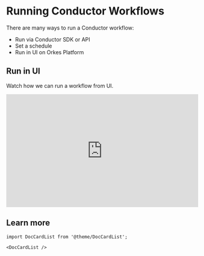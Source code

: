 
# Running Conductor Workflows

There are many ways to run a Conductor workflow:
* Run via Conductor SDK or API
* Set a schedule
* Run in UI on Orkes Platform

## Run in UI

Watch how we can run a workflow from UI.

<center><iframe width="510" height="300" src="https://www.youtube.com/embed/_cy9lIYJwmo?si=bExth8UNYEXnRRkd" title="YouTube video player" frameborder="0" allow="accelerometer; autoplay; clipboard-write; encrypted-media; gyroscope; picture-in-picture; web-share" allowfullscreen="allowfullscreen"
mozallowfullscreen="mozallowfullscreen"
msallowfullscreen="msallowfullscreen"
oallowfullscreen="oallowfullscreen"
webkitallowfullscreen="webkitallowfullscreen"></iframe></center>

## Learn more

```mdx-code-block
import DocCardList from '@theme/DocCardList';

<DocCardList />
```
